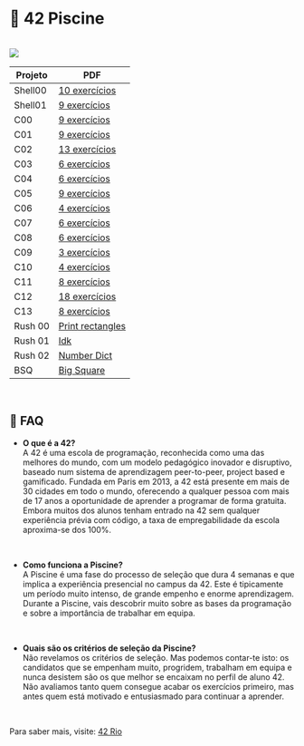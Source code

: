 # 🌊 42 Piscine
<br>

<img src="https://media.tenor.com/-AthP9Qr6QgAAAAM/toddler-dive-child.gif">

<br>

| Projeto        	| PDF                                                                                         |
|----------------	|--------------------------------------------------------------------------------------------	|
| Shell00         	| [10 exercícios]() |
| Shell01         	| [9 exercícios]() |
| C00         	| [9 exercícios]()           	 |
| C01         	| [9 exercícios]()          	|
| C02         	| [13 exercícios]()          	| 
| C03         	| [6 exercícios]()          	|
| C04         	| [6 exercícios]()           	|
| C05         	| [9 exercícios]()           	|
| C06         	| [4 exercícios]()           	|
| C07         	| [6 exercícios]()            |
| C08         	| [6 exercícios]()          	| 
| C09         	| [3 exercícios]()          	|
| C10         	| [4 exercícios]()           	|
| C11         	| [8 exercícios]()          	|
| C12         	| [18 exercícios]()          	|
| C13         	| [8 exercícios]()          	|
| Rush 00        	| [Print rectangles]() 	|
| Rush 01        	| [Idk]()    	|
| Rush 02        	| [Number Dict]() 	|
| BSQ            	| [Big Square]()                     	|

<br>

## 📎 FAQ

- **O que é a 42?**<br>A 42 é uma escola de programação, reconhecida como uma das melhores do mundo, com um modelo pedagógico inovador e disruptivo, baseado num sistema de aprendizagem peer-to-peer, project based e gamificado. Fundada em Paris em 2013, a 42 está presente em mais de 30 cidades em todo o mundo, oferecendo a qualquer pessoa com mais de 17 anos a oportunidade de aprender a programar de forma gratuita. Embora muitos dos alunos tenham entrado na 42 sem qualquer experiência prévia com código, a taxa de empregabilidade da escola aproxima-se dos 100%.
<br>

- **Como funciona a Piscine?**<br>A Piscine é uma fase do processo de seleção que dura 4 semanas e que implica a experiência presencial no campus da 42. Este é tipicamente um período muito intenso, de grande empenho e enorme aprendizagem. Durante a Piscine, vais descobrir muito sobre as bases da programação e sobre a importância de trabalhar em equipa.
<br>

- **Quais são os critérios de seleção da Piscine?**<br>Não revelamos os critérios de seleção. Mas podemos contar-te isto: os candidatos que se empenham muito, progridem, trabalham em equipa e nunca desistem são os que melhor se encaixam no perfil de aluno 42. Não avaliamos tanto quem consegue acabar os exercícios primeiro, mas antes quem está motivado e entusiasmado para continuar a aprender.
<br>


Para saber mais, visite: [42 Rio](https://42.rio/)
  
